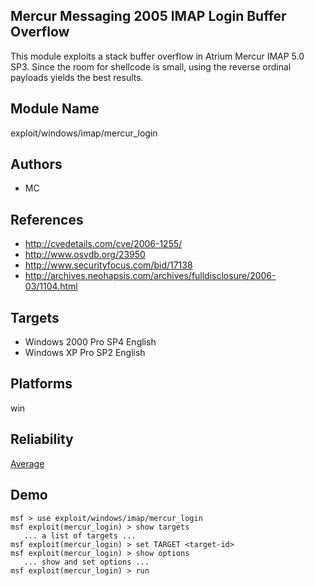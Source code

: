 ## Mercur Messaging 2005 IMAP Login Buffer Overflow

This module exploits a stack buffer overflow in Atrium 
Mercur IMAP 5.0 SP3. Since the room for shellcode is small, 
using the reverse ordinal payloads yields the best results.


## Module Name
exploit/windows/imap/mercur_login

## Authors
* MC


## References
* http://cvedetails.com/cve/2006-1255/
* http://www.osvdb.org/23950
* http://www.securityfocus.com/bid/17138
* http://archives.neohapsis.com/archives/fulldisclosure/2006-03/1104.html



## Targets
* Windows 2000 Pro SP4 English
* Windows XP Pro SP2 English


## Platforms
win

## Reliability
[Average](https://github.com/rapid7/metasploit-framework/wiki/Exploit-Ranking)

## Demo

```
msf > use exploit/windows/imap/mercur_login
msf exploit(mercur_login) > show targets
   ... a list of targets ...
msf exploit(mercur_login) > set TARGET <target-id>
msf exploit(mercur_login) > show options
   ... show and set options ...
msf exploit(mercur_login) > run
```
    
    